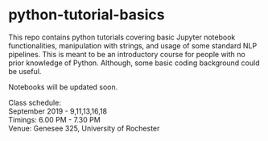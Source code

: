 # python-tutorial-basics
This repo contains python tutorials covering basic Jupyter notebook functionalities, manipulation with strings, and usage of some standard NLP pipelines. This is meant to be an introductory course for people with no prior knowledge of Python. Although, some basic coding background could be useful.  

Notebooks will be updated soon.

Class schedule:   
September 2019 - 9,11,13,16,18  
Timings: 6.00 PM - 7.30 PM  
Venue: Genesee 325, University of Rochester
